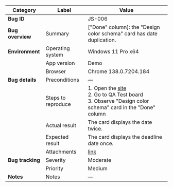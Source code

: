 | **Category** | **Label** | **Value** |
|---|---|---|
| **Bug ID** |  | JS-006 |
| **Bug overview** | Summary | ["Done" column]: the "Design color schema" card has date duplication. |
| **Environment** | Operating system | Windows 11 Pro x64 |
|  | App version | Demo |
|  | Browser | Chrome 138.0.7204.184 |
| **Bug details** | Preconditions | — |
|  | Steps to reproduce | 1. Open the [site](https://mate-academy-images.s3.eu-central-1.amazonaws.com/c8907025538486ce4c46981003fc83bc_da130fe234.png)<br>2. Go to QA Test board<br>3. Observe "Design color schema" card in the "Done" column |
|  | Actual result | The card displays the date twice. |
|  | Expected result | The card displays the deadline date once. |
|  | Attachments | [link]() |
| **Bug tracking** | Severity | Moderate |
|  | Priority | Medium |
| **Notes** | Notes | — |